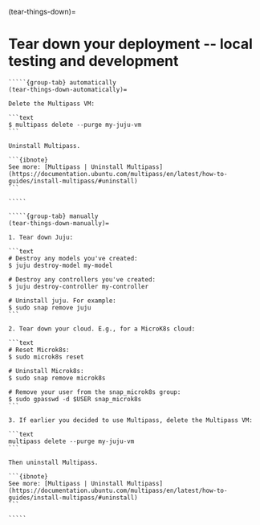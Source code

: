 (tear-things-down)=
# Tear down your deployment -- local testing and development

``````{tabs}
`````{group-tab} automatically
(tear-things-down-automatically)=

Delete the Multipass VM:

```text
$ multipass delete --purge my-juju-vm
```

Uninstall Multipass.

```{ibnote}
See more: [Multipass | Uninstall Multipass](https://documentation.ubuntu.com/multipass/en/latest/how-to-guides/install-multipass/#uninstall)
```

`````

`````{group-tab} manually
(tear-things-down-manually)=

1. Tear down Juju:

```text
# Destroy any models you've created:
$ juju destroy-model my-model

# Destroy any controllers you've created:
$ juju destroy-controller my-controller

# Uninstall juju. For example:
$ sudo snap remove juju
```

2. Tear down your cloud. E.g., for a MicroK8s cloud:

```text
# Reset Microk8s:
$ sudo microk8s reset

# Uninstall Microk8s:
$ sudo snap remove microk8s

# Remove your user from the snap_microk8s group:
$ sudo gpasswd -d $USER snap_microk8s
```

3. If earlier you decided to use Multipass, delete the Multipass VM:

```text
multipass delete --purge my-juju-vm
```

Then uninstall Multipass.

```{ibnote}
See more: [Multipass | Uninstall Multipass](https://documentation.ubuntu.com/multipass/en/latest/how-to-guides/install-multipass/#uninstall)
```

`````

``````
